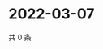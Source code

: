 # 2022-03-07

共 0 条

<!-- BEGIN WEIBO -->
<!-- 最后更新时间 Mon Mar 07 2022 22:09:10 GMT+0800 (China Standard Time) -->

<!-- END WEIBO -->
